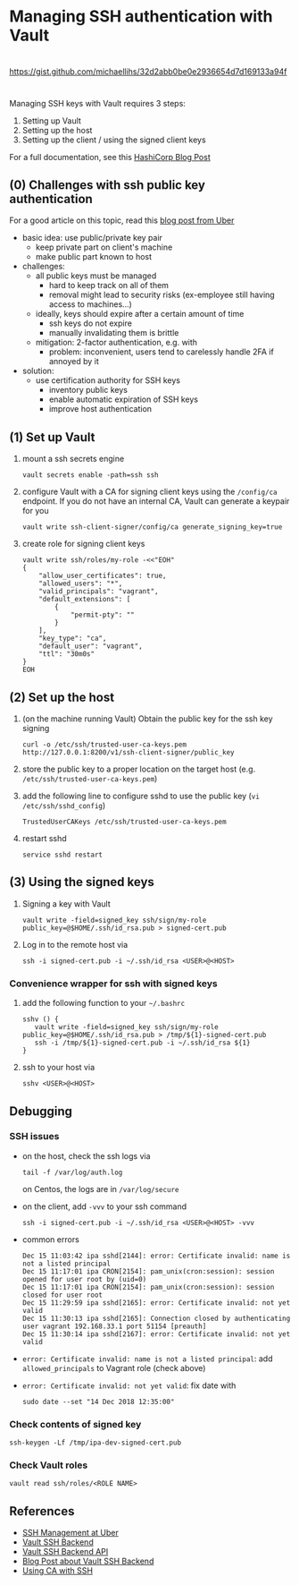 Managing SSH authentication with Vault
======================================

##
#
https://gist.github.com/michaellihs/32d2abb0be0e2936654d7d169133a94f
#
##

Managing SSH keys with Vault requires 3 steps:

1. Setting up Vault
2. Setting up the host
3. Setting up the client / using the signed client keys

For a full documentation, see this [HashiCorp Blog Post](https://www.vaultproject.io/docs/secrets/ssh/signed-ssh-certificates.html)


(0) Challenges with ssh public key authentication
-------------------------------------------------

For a good article on this topic, read this [blog post from Uber](https://medium.com/uber-security-privacy/introducing-the-uber-ssh-certificate-authority-4f840839c5cc)

* basic idea: use public/private key pair
  * keep private part on client's  machine
  * make public part known to host
* challenges:
  * all public keys must be managed
    * hard to keep track on all of them
    * removal might lead to security risks (ex-employee still having access to machines...)
  * ideally, keys should expire after a certain amount of time
    * ssh keys do not expire
    * manually invalidating them is brittle
  * mitigation: 2-factor authentication, e.g. with 
    * problem: inconvenient, users tend to carelessly handle 2FA if annoyed by it
* solution:
  * use certification authority for SSH keys
    * inventory public keys
    * enable automatic expiration of SSH keys
    * improve host authentication


(1) Set up Vault
----------------

1. mount a ssh secrets engine

   ```shell
   vault secrets enable -path=ssh ssh
   ```

1. configure Vault with a CA for signing client keys using the `/config/ca` endpoint. If you do not have an internal CA, Vault can generate a keypair for you

   ```shell
   vault write ssh-client-signer/config/ca generate_signing_key=true
   ```

1. create role for signing client keys

   ```shell
   vault write ssh/roles/my-role -<<"EOH"
   {
       "allow_user_certificates": true,
       "allowed_users": "*",
       "valid_principals": "vagrant",
       "default_extensions": [
           {
               "permit-pty": ""
           }
       ],
       "key_type": "ca",
       "default_user": "vagrant",
       "ttl": "30m0s"
   }
   EOH
   ```
   

(2) Set up the host
-------------------

1. (on the machine running Vault) Obtain the public key for the ssh key signing

   ```shell
   curl -o /etc/ssh/trusted-user-ca-keys.pem http://127.0.0.1:8200/v1/ssh-client-signer/public_key
   ```

1. store the public key to a proper location on the target host (e.g. `/etc/ssh/trusted-user-ca-keys.pem`)

1. add the following line to configure sshd to use the public key (`vi /etc/ssh/sshd_config`)

   ```
   TrustedUserCAKeys /etc/ssh/trusted-user-ca-keys.pem
   ```

1. restart sshd

   ```shell
   service sshd restart
   ```


(3) Using the signed keys
-------------------------

1. Signing a key with Vault

   ```shell
   vault write -field=signed_key ssh/sign/my-role public_key=@$HOME/.ssh/id_rsa.pub > signed-cert.pub
   ```

1. Log in to the remote host via

   ```shell
   ssh -i signed-cert.pub -i ~/.ssh/id_rsa <USER>@<HOST>
   ```


### Convenience wrapper for ssh with signed keys

1. add the following function to your `~/.bashrc`

   ```shell
   sshv () {
      vault write -field=signed_key ssh/sign/my-role public_key=@$HOME/.ssh/id_rsa.pub > /tmp/${1}-signed-cert.pub
      ssh -i /tmp/${1}-signed-cert.pub -i ~/.ssh/id_rsa ${1}
   }
   ```
   
1. ssh to your host via

   ```shell
   sshv <USER>@<HOST>
   ```


Debugging
---------

### SSH issues

* on the host, check the ssh logs via

   ```shell
   tail -f /var/log/auth.log
   ```
   
   on Centos, the logs are in `/var/log/secure`

* on the client, add `-vvv` to your ssh command

   ```shell
   ssh -i signed-cert.pub -i ~/.ssh/id_rsa <USER>@<HOST> -vvv
   ```

* common errors

   ```
   Dec 15 11:03:42 ipa sshd[2144]: error: Certificate invalid: name is not a listed principal
   Dec 15 11:17:01 ipa CRON[2154]: pam_unix(cron:session): session opened for user root by (uid=0)
   Dec 15 11:17:01 ipa CRON[2154]: pam_unix(cron:session): session closed for user root
   Dec 15 11:29:59 ipa sshd[2165]: error: Certificate invalid: not yet valid
   Dec 15 11:30:13 ipa sshd[2165]: Connection closed by authenticating user vagrant 192.168.33.1 port 51154 [preauth]
   Dec 15 11:30:14 ipa sshd[2167]: error: Certificate invalid: not yet valid
   ```

* `error: Certificate invalid: name is not a listed principal`: add `allowed_principals` to Vagrant role (check above)

* `error: Certificate invalid: not yet valid`: fix date with

   ```shell
   sudo date --set "14 Dec 2018 12:35:00"
   ```


### Check contents of signed key

    ssh-keygen -Lf /tmp/ipa-dev-signed-cert.pub


### Check Vault roles

    vault read ssh/roles/<ROLE NAME>


References
----------

* [SSH Management at Uber](https://medium.com/uber-security-privacy/introducing-the-uber-ssh-certificate-authority-4f840839c5cc)
* [Vault SSH Backend](https://www.vaultproject.io/docs/secrets/ssh/signed-ssh-certificates.html)
* [Vault SSH Backend API](https://www.vaultproject.io/api/secret/ssh/index.html)
* [Blog Post about Vault SSH Backend](https://www.sweharris.org/post/2016-10-30-ssh-certs/)
* [Using CA with SSH](https://www.lorier.net/docs/ssh-ca.html)
